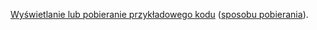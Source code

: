 [Wyświetlanie lub pobieranie przykładowego kodu](https://github.com/aspnet/AspNetCore.Docs/tree/master/aspnetcore/tutorials/first-mvc-app/start-mvc/sample) ([sposobu pobierania](xref:index#how-to-download-a-sample)).